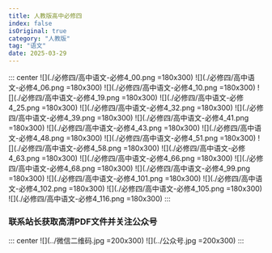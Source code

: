```yaml
---
title: 人教版高中必修四
index: false
isOriginal: true
category: "人教版"
tag: "语文"
date: 2025-03-29
---
```


::: center
![](./必修四/高中语文-必修4_00.png =180x300)
![](./必修四/高中语文-必修4_06.png =180x300)
![](./必修四/高中语文-必修4_10.png =180x300)
![](./必修四/高中语文-必修4_19.png =180x300)
![](./必修四/高中语文-必修4_25.png =180x300)
![](./必修四/高中语文-必修4_32.png =180x300)
![](./必修四/高中语文-必修4_39.png =180x300)
![](./必修四/高中语文-必修4_41.png =180x300)
![](./必修四/高中语文-必修4_43.png =180x300)
![](./必修四/高中语文-必修4_48.png =180x300)
![](./必修四/高中语文-必修4_51.png =180x300)
![](./必修四/高中语文-必修4_58.png =180x300)
![](./必修四/高中语文-必修4_63.png =180x300)
![](./必修四/高中语文-必修4_66.png =180x300)
![](./必修四/高中语文-必修4_68.png =180x300)
![](./必修四/高中语文-必修4_99.png =180x300)
![](./必修四/高中语文-必修4_101.png =180x300)
![](./必修四/高中语文-必修4_102.png =180x300)
![](./必修四/高中语文-必修4_105.png =180x300)
![](./必修四/高中语文-必修4_116.png =180x300)
:::

### 联系站长获取高清PDF文件并关注公众号
::: center
![](../微信二维码.jpg =200x300)
![](../公众号.jpg =200x300)
:::
